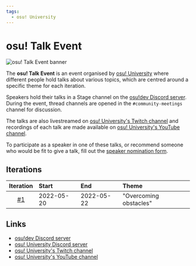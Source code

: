 ```yaml
---
tags:
  - osu! University
---
```


# osu! Talk Event

![osu! Talk Event banner](img/banner.png)

The **osu! Talk Event** is an event organised by [osu! University](/wiki/Community/Discord_servers/osu!_University) where different people hold talks about various topics, which are centred around a specific theme for each iteration.

Speakers hold their talks in a Stage channel on the [osu!dev Discord server](/wiki/Community/osu!dev_Discord_server). During the event, thread channels are opened in the `#community-meetings` channel for discussion.

The talks are also livestreamed on [osu! University's Twitch channel](https://twitch.tv/osuuniversity) and recordings of each talk are made available on [osu! University's YouTube channel](https://www.youtube.com/c/osuuniversity).

To participate as a speaker in one of these talks, or recommend someone who would be fit to give a talk, fill out the [speaker nomination form](https://forms.gle/HCD6ac8JwURGh8zx8).

## Iterations

| Iteration | Start | End | Theme |
| :-: | :-- | :-- | :-- |
| [#1](Overcoming_Obstacles) | 2022-05-20 | 2022-05-22 | "Overcoming obstacles" |

## Links

- [osu!dev Discord server](/wiki/Community/osu!dev_Discord_server)
- [osu! University Discord server](https://discord.gg/QubdHdnBVg)
- [osu! University's Twitch channel](https://twitch.tv/osuuniversity)
- [osu! University's YouTube channel](https://www.youtube.com/c/osuuniversity)
